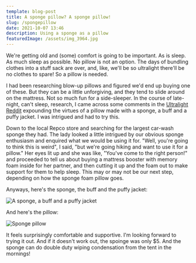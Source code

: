 ```yaml
---
template: blog-post
title: A sponge pillow? A sponge pillow!
slug: /spongepillow
date: 2021-10-07 13:46
description: Using a sponge as a pillow
featuredImage: /assets/img_3964.jpg
---
```

We're getting old and (some) comfort is going to be important. As is sleep. As much sleep as possible. No pillow is not an option. The days of bundling clothes into a stuff sack are over, and, like, we'll be so ultralight there'll be no clothes to spare! So a pillow is needed.

I had been researching blow-up pillows and figured we'd end up buying one of these. But they can be a little unforgiving, and they tend to slide around on the mattress. Not so much fun for a side-sleeper. In the course of late-night, can't sleep, research, I came across some comments in the [Ultralight Reddit](https://www.reddit.com/r/Ultralight/) expounding the virtues of a pillow made with a sponge, a buff and a puffy jacket. I was intrigued and had to try this.

Down to the local Repco store and searching for the largest car-wash sponge they had. The lady looked a little intrigued by our obvious sponge enthusiasm and enquired what we would be using it for. "Well, you're going to think this is weird", I said, "but we're going hiking and want to use it for a pillow." Her eyes lit up and she was like, "You've come to the right person!" and proceeded to tell us about buying a mattress booster with memory foam inside for her partner, and then cutting it up and the foam out to make support for them to help sleep. This may or may not be our next step, depending on how the sponge foam pillow goes. 

Anyways, here's the sponge, the buff and the puffy jacket:

![A sponge, a buff and a puffy jacket](/assets/img_3962.jpg "A sponge, a buff and a puffy jacket")

And here's the pillow:

![Sponge pillow](/assets/img_3963.jpg "Sponge pillow")

It feels surprisingly comfortable and supportive. I'm looking forward to trying it out. And if it doesn't work out, the spoinge was only $5. And the sponge can do double duty wiping condensation from the tent in the mornings!
